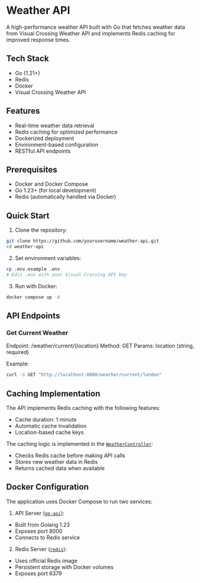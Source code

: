 # Weather API

A high-performance weather API built with Go that fetches weather data from Visual Crossing Weather API and implements Redis caching for improved response times.

## Tech Stack

- Go (1.21+)
- Redis
- Docker
- Visual Crossing Weather API

## Features

- Real-time weather data retrieval
- Redis caching for optimized performance
- Dockerized deployment
- Environment-based configuration
- RESTful API endpoints

## Prerequisites

- Docker and Docker Compose
- Go 1.23+ (for local development)
- Redis (automatically handled via Docker)

## Quick Start

1. Clone the repository:

```bash
git clone https://github.com/yourusername/weather-api.git
cd weather-api
```

2. Set environment variables:

```bash
cp .env.example .env
# Edit .env with your Visual Crossing API key
```

3. Run with Docker:

```bash
docker compose up -d
```

## API Endpoints

### Get Current Weather

Endpoint: /weather/current/{location} Method: GET Params: location (string, required)

Example:

```bash
curl -X GET "http://localhost:8080/weather/current/london"
```

## Caching Implementation

The API implements Redis caching with the following features:

- Cache duration: 1 minute
- Automatic cache invalidation
- Location-based cache keys

The caching logic is implemented in the [`WeatherController`](./controllers/weather_controller.go):

- Checks Redis cache before making API calls
- Stores new weather data in Redis
- Returns cached data when available

## Docker Configuration

The application uses Docker Compose to run two services:

1. API Server ([`go-api`](./controllers/weather_controller.go)):

- Built from Golang 1.23
- Exposes port 8000
- Connects to Redis service

2. Redis Server ([`redis`](./controllers/weather_controller.go)):

- Uses official Redis image
- Persistent storage with Docker volumes
- Exposes port 6379
